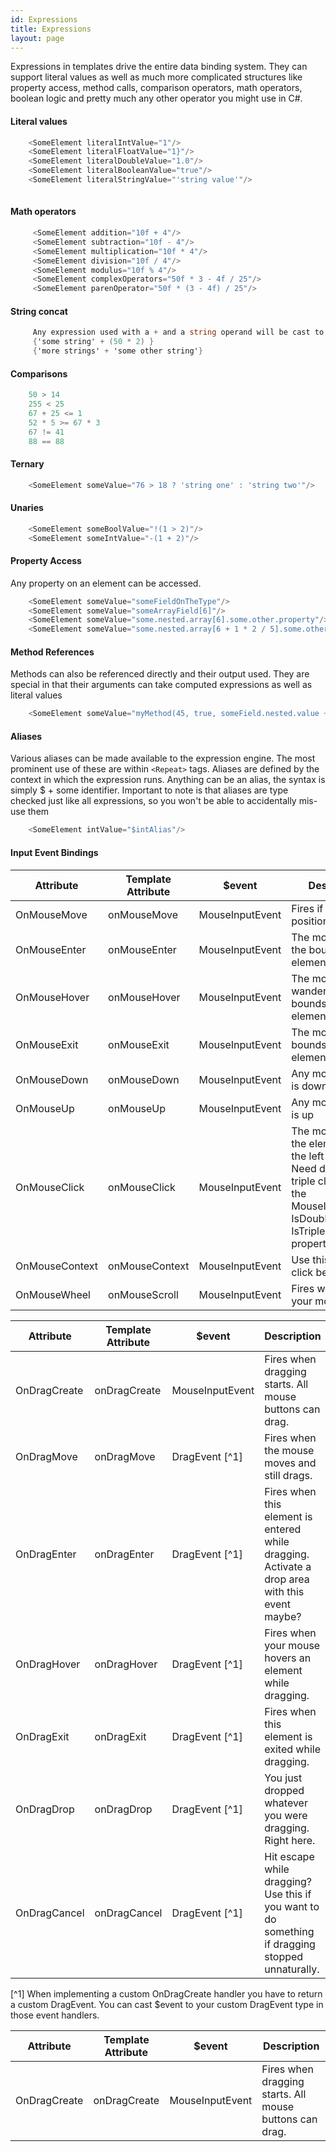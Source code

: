 ```yaml
---
id: Expressions
title: Expressions
layout: page
---
```


Expressions in templates drive the entire data binding system. They can support literal values as well as much more complicated
structures like property access, method calls, comparison operators, math operators, boolean logic and pretty much
any other operator you might use in C#.


#### Literal values
  
````C#
    <SomeElement literalIntValue="1"/>
    <SomeElement literalFloatValue="1}"/>
    <SomeElement literalDoubleValue="1.0"/>
    <SomeElement literalBooleanValue="true"/>
    <SomeElement literalStringValue="'string value'"/>
    
````
  
#### Math operators
  
````C#
     <SomeElement addition="10f + 4"/>
     <SomeElement subtraction="10f - 4"/>
     <SomeElement multiplication="10f * 4"/>
     <SomeElement division="10f / 4"/>
     <SomeElement modulus="10f % 4"/>
     <SomeElement complexOperators="50f * 3 - 4f / 25"/>
     <SomeElement parenOperator="50f * (3 - 4f) / 25"/>
````
  
#### String concat

````C#
     Any expression used with a + and a string operand will be cast to a string and concatenated
     {'some string' + (50 * 2) }
     {'more strings' + 'some other string'}
````
    
#### Comparisons
  
````C#
    50 > 14 
    255 < 25
    67 + 25 <= 1
    52 * 5 >= 67 * 3
    67 != 41
    88 == 88
````

#### Ternary
  
````C#
    <SomeElement someValue="76 > 18 ? 'string one' : 'string two'"/>
````
  

#### Unaries
````C#
    <SomeElement someBoolValue="!(1 > 2)"/>
    <SomeElement someIntValue="-(1 + 2)"/>
````

#### Property Access
Any property on an element can be accessed. 
  
````C#
    <SomeElement someValue="someFieldOnTheType"/>
    <SomeElement someValue="someArrayField[6]"/>
    <SomeElement someValue="some.nested.array[6].some.other.property"/>
    <SomeElement someValue="some.nested.array[6 + 1 * 2 / 5].some.other.property"/>
````
  

#### Method References
Methods can also be referenced directly and their output used. They are special in that their arguments 
can take computed expressions as well as literal values
  
````C#
    <SomeElement someValue="myMethod(45, true, someField.nested.value + something)"/>
````
  
#### Aliases
Various aliases can be made available to the expression engine. The most prominent use of these 
are within `<Repeat>` tags. Aliases are defined by the context in which the expression runs. Anything
can be an alias, the syntax is simply $ + some identifier. Important to note is that aliases are 
type checked just like all expressions, so you won't be able to accidentally mis-use them
    
````C#
    <SomeElement intValue="$intAlias"/>
````
  
#### Input Event Bindings

 Attribute      | Template Attribute | $event          | Description
----------------|--------------------|-----------------|--------------------------------------------------
 OnMouseMove    | onMouseMove        | MouseInputEvent | Fires if the mouse position changed
 OnMouseEnter   | onMouseEnter       | MouseInputEvent | The mouse enters the bounds of the element
 OnMouseHover   | onMouseHover       | MouseInputEvent | The mouse wanders within the bounds of the element
 OnMouseExit    | onMouseExit        | MouseInputEvent | The mouse left the bounds of the element
 OnMouseDown    | onMouseDown        | MouseInputEvent | Any mouse button is down
 OnMouseUp      | onMouseUp          | MouseInputEvent | Any mouse button is up
 OnMouseClick   | onMouseClick       | MouseInputEvent | The mouse clicked the element with the left button. Need double or triple click? Use the MouseInputEvent's IsDoubleClick and IsTripleClick properties.
 OnMouseContext | onMouseContext     | MouseInputEvent | Use this for right click behavior
 OnMouseWheel   | onMouseScroll      | MouseInputEvent | Fires when you roll your mouse wheel
 
 Attribute      | Template Attribute | $event           | Description
----------------|--------------------|------------------|--------------------------------------------------
 OnDragCreate   | onDragCreate       | MouseInputEvent  | Fires when dragging starts. All mouse buttons can drag.
 OnDragMove     | onDragMove         | DragEvent [^1]   | Fires when the mouse moves and still drags.
 OnDragEnter    | onDragEnter        | DragEvent [^1]   | Fires when this element is entered while dragging. Activate a drop area with this event maybe?
 OnDragHover    | onDragHover        | DragEvent [^1]   | Fires when your mouse hovers an element while dragging.
 OnDragExit     | onDragExit         | DragEvent [^1]   | Fires when this element is exited while dragging.
 OnDragDrop     | onDragDrop         | DragEvent [^1]   | You just dropped whatever you were dragging. Right here. 
 OnDragCancel   | onDragCancel       | DragEvent [^1]   | Hit escape while dragging? Use this if you want to do something if dragging stopped unnaturally.
 
[^1] When implementing a custom OnDragCreate handler you have to return a custom DragEvent. You can cast $event to 
your custom DragEvent type in those event handlers.
                                                                                                                                                    

 Attribute      | Template Attribute | $event           | Description
----------------|--------------------|------------------|--------------------------------------------------
 OnDragCreate   | onDragCreate       | MouseInputEvent  | Fires when dragging starts. All mouse buttons can drag.   

    